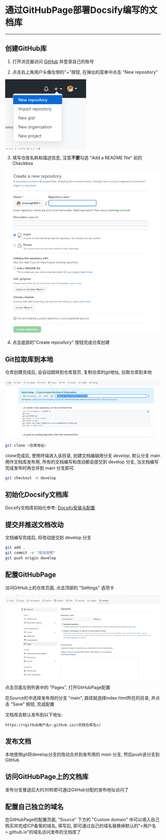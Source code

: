 # 通过GitHubPage部署Docsify编写的文档库

---

## 创建GitHub库

1. 打开浏览器访问 [GitHub](https://github.com/) 并登录自己的账号

2. 点击右上角用户头像左侧的"+"按钮, 在弹出的菜单中点击 "New repository"

  ![创建GitHub库1](../images/通过GitHubPage部署Docsify编写的文档库_1.png)

3. 填写仓库名称和描述信息, 注意**不要**勾选 "Add a README file" 前的Checkbox

  ![创建GitHub库2](../images/通过GitHubPage部署Docsify编写的文档库_2.png)

4. 点击底部的"Create repository" 按钮完成仓库创建
## Git拉取库到本地

仓库创建完成后, 会自动跳转到仓库首页, 复制仓库的git地址, 拉取仓库到本地

![Git拉取库到本地](../images/通过GitHubPage部署Docsify编写的文档库_3.png)

```bash
git clone <仓库地址>
```

clone完成后, 使用终端进入该目录, 创建文档编辑用分支 *develop*, 默认分支 main 用作文档库发布用, 所有的文档编写和改动都会提交到 develop 分支, 当文档编写完成发布时再合并到 main 分支即可.

```bash
git checkout -b develop
```

## 初始化Docsify文档库

Docsify文档库初始化参考: [Docsify安装与配置](/repository/Tools/Docsify/docs/Docsify安装与配置.md)

## 提交并推送文档改动

文档编写完成后, 将改动提交到 develop 分支

```bash
git add .
git commit -m "改动说明"
git push origin develop
```

## 配置GitHubPage

访问GitHub上的仓库页面, 点击顶部的 "Settings" 选项卡

![配置GitHubPage](../images/通过GitHubPage部署Docsify编写的文档库_4.png)

点击页面左侧列表中的 "Pages", 打开GitHubPage配置

在Source栏中选择发布用的分支 "main", 路径就选择index.html所在的目录, 并点击 "Save" 按钮, 完成配置

文档库会默认发布到以下地址:

```
https://<github用户名>.github.io/<文档仓库名>/
```

## 发布文档

本地使用git将develop分支的改动合并到发布用的 *main* 分支, 然后push该分支到GitHub

## 访问GitHubPage上的文档库

发布分支推送后大约30秒即可通过GitHub分配的发布地址访问了

## 配置自己独立的域名

在GitHubPage的配置页面, "Source" 下方的 "Custom domain" 中可以填入自己购买并完成ICP备案的域名, 填写后, 即可通过自己的域名替换掉默认的"<用户名>.github.io"的域名访问发布的文档库了